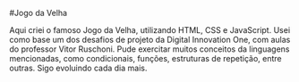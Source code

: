 #Jogo da Velha   

Aqui criei o famoso Jogo da Velha, utilizando HTML, CSS e JavaScript. Usei como base um dos desafios de projeto da Digital Innovation One, com aulas do professor Vitor Ruschoni. Pude exercitar muitos conceitos da linguagens mencionadas, como condicionais, funções, estruturas de repetição, entre outras. Sigo evoluindo cada dia mais.